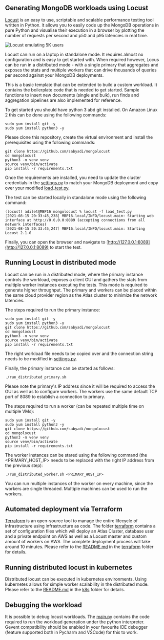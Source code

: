 ## Generating MongoDB workloads using Locust

[Locust](https://locust.io/) is an easy to use, scriptable and scalable performance testing tool written
in Python. It allows you to easily code up the MongoDB operations in pure Python and visualise their
execution in a browser by plotting the number of requests per second and p50 and p95 latencies in real
time.

![](images/locust1.jpg "Locust emulating 5K users")

Locust can run on a laptop in standalone mode. It requires almost no configuration and is easy to get
started with. When required however, Locus can be run in a distributed mode - with a single primary that
aggregates and exposes the stats and multiple workers that can drive thousands of queries per second
against your MongoDB deployments.

This is a basic template that can be extended to build a custom workload. It contains the boilerplate code
that is needed to get started. Sample functions to insert new documents (single and bulk), run finds
and aggregation pipelines are also implemented for reference.

To get started you should have python 3 abd git installed. On Amazon Linux 2 this can be done using the
following commands:

```shell
sudo yum install git -y
sudo yum install python3 -y
```

Please clone this repository, create the virtual environment and install the prerequisites using the
following commands:

```shell
git clone https://github.com/sabyadi/mongolocust
cd mongolocust
python3 -m venv venv
source venv/bin/activate
pip install -r requirements.txt
```

Once the requirements are installed, you need to update the cluster credentials in the
[settings.py](settings.py) to match your MongoDB deployment and copy over your modified [load_test.py](load_test.py).

The test can be started locally in standalone mode using the following command:

```shell
(locust) adilet@MBP16 mongolocust % locust -f load_test.py
[2021-08-15 20:33:45,238] MBP16.local/INFO/locust.main: Starting web interface at http://0.0.0.0:8089 (accepting connections from all network interfaces)
[2021-08-15 20:33:45,247] MBP16.local/INFO/locust.main: Starting Locust 2.1.0
```

Finally, you can open the browser and navigate to [http://127.0.0.1:8089](http://127.0.0.1:8089) to start the test.

## Running Locust in distributed mode

Locust can be run in a distributed mode, where the primary instance controls the workload, exposes a client GUI and
gathers the stats from multiple worker instances executing the tests. This mode is required to generate higher
throughput. The primary and workers can be placed within the same cloud provider region as the Atlas cluster to
minimize the network latencies.

The steps required to run the primary instance:

```shell
sudo yum install git -y
sudo yum install python3 -y
git clone https://github.com/sabyadi/mongolocust
cd mongolocust
python3 -m venv venv
source venv/bin/activate
pip install -r requirements.txt
```

The right workload file needs to be copied over and the connection string needs to be modified in
[settings.py](settings.py).

Finally, the primary instance can be started as follows:

```shell
./run_distributed_primary.sh
```

Please note the primary's IP address since it will be required to access the GUI as well as to configure
workers. The workers use the same default TCP port of 8089 to establish a connection to primary.

The steps required to run a worker (can be repeated multiple time on multiple VMs):

```shell
sudo yum install git -y
sudo yum install python3 -y
git clone https://github.com/sabyadi/mongolocust
cd mongolocust
python3 -m venv venv
source venv/bin/activate
pip install -r requirements.txt
```

The worker instances can be stared using the following command (the <PRIMARY_HOST_IP> needs to be replaced with
the right IP address from the previous step):

```shell
./run_distributed_worker.sh <PRIMARY_HOST_IP>
```

You can run multiple instances of the worker on every machine, since the workers are single threaded. Multiple
machines can be used to run the workers.

## Automated deployment via Terraform

[Terraform](https://www.terraform.io/) is an open-source tool to manage the entire lifecycle of infrastructure using infrastructure as code.
The folder [terraform](terraform) contains a set of configuration files which will deploy an Atlas Cluster, database user and a private endpoint on AWS as well as a Locust master and custom amount of workers on AWS.
The complete deployment process will take around 10 minutes.
Please refer to the [README.md](terraform/README.md) in the [terraform](terraform) folder for details.

## Running distributed locust in kubernetes

Distributed locust can be executed in kubernetes environments. Using kubernetes allows for simple worker scalability in
the distributed mode. Please refer to the [README.md](k8s/README.md) in the [k8s](k8s) folder for details.

## Debugging the workload

It is possible to debug locust workloads. The [main.py](main.py) contains the code required to run the
workload generation under the python interpreter. Gevent compatibility should be enabled in your
favourite IDE debugger (feature supported both in Pycharm and VSCode) for this to work.
